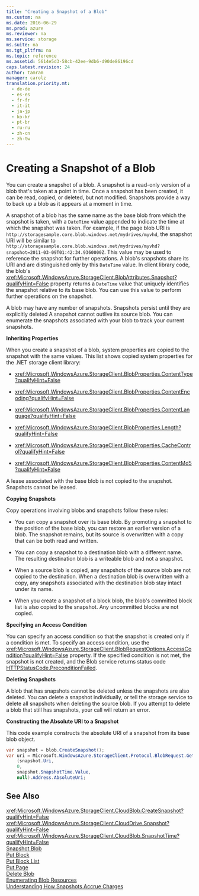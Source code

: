 ```yaml
---
title: "Creating a Snapshot of a Blob"
ms.custom: na
ms.date: 2016-06-29
ms.prod: azure
ms.reviewer: na
ms.service: storage
ms.suite: na
ms.tgt_pltfrm: na
ms.topic: reference
ms.assetid: 5614e5d3-58cb-42ee-9db6-d90de86196cd
caps.latest.revision: 24
author: tamram
manager: carolz
translation.priority.mt: 
  - de-de
  - es-es
  - fr-fr
  - it-it
  - ja-jp
  - ko-kr
  - pt-br
  - ru-ru
  - zh-cn
  - zh-tw
---
```

# Creating a Snapshot of a Blob
You can create a snapshot of a blob. A snapshot is a read-only version of a blob that's taken at a point in time. Once a snapshot has been created, it can be read, copied, or deleted, but not modified. Snapshots provide a way to back up a blob as it appears at a moment in time.  
  
 A snapshot of a blob has the same name as the base blob from which the snapshot is taken, with a `DateTime` value appended to indicate the time at which the snapshot was taken. For example, if the page blob URI is `http://storagesample.core.blob.windows.net/mydrives/myvhd`, the snapshot URI will be similar to `http://storagesample.core.blob.windows.net/mydrives/myvhd?snapshot=2011-03-09T01:42:34.9360000Z`. This value may be used to reference the snapshot for further operations. A blob's snapshots share its URI and are distinguished only by this `DateTime` value. In client library code, the blob's <xref:Microsoft.WindowsAzure.StorageClient.BlobAttributes.Snapshot?qualifyHint=False> property returns a `DateTime` value that uniquely identifies the snapshot relative to its base blob. You can use this value to perform further operations on the snapshot.  
  
 A blob may have any number of snapshots. Snapshots persist until they are explicitly deleted A snapshot cannot outlive its source blob. You can enumerate the snapshots associated with your blob to track your current snapshots.  
  
 **Inheriting Properties**  
  
 When you create a snapshot of a blob, system properties are copied to the snapshot with the same values. This list shows copied system properties for the .NET storage client library:  
  
-   <xref:Microsoft.WindowsAzure.StorageClient.BlobProperties.ContentType?qualifyHint=False>  
  
-   <xref:Microsoft.WindowsAzure.StorageClient.BlobProperties.ContentEncoding?qualifyHint=False>  
  
-   <xref:Microsoft.WindowsAzure.StorageClient.BlobProperties.ContentLanguage?qualifyHint=False>  
  
-   <xref:Microsoft.WindowsAzure.StorageClient.BlobProperties.Length?qualifyHint=False>  
  
-   <xref:Microsoft.WindowsAzure.StorageClient.BlobProperties.CacheControl?qualifyHint=False>  
  
-   <xref:Microsoft.WindowsAzure.StorageClient.BlobProperties.ContentMd5?qualifyHint=False>  
  
 A lease associated with the base blob is not copied to the snapshot. Snapshots cannot be leased.  
  
 **Copying Snapshots**  
  
 Copy operations involving blobs and snapshots follow these rules:  
  
-   You can copy a snapshot over its base blob. By promoting a snapshot to the position of the base blob, you can restore an earlier version of a blob. The snapshot remains, but its source is overwritten with a copy that can be both read and written.  
  
-   You can copy a snapshot to a destination blob with a different name. The resulting destination blob is a writeable blob and not a snapshot.  
  
-   When a source blob is copied, any snapshots of the source blob are not copied to the destination. When a destination blob is overwritten with a copy, any snapshots associated with the destination blob stay intact under its name.  
  
-   When you create a snapshot of a block blob, the blob's committed block list is also copied to the snapshot. Any uncommitted blocks are not copied.  
  
 **Specifying an Access Condition**  
  
 You can specify an access condition so that the snapshot is created only if a condition is met. To specify an access condition, use the <xref:Microsoft.WindowsAzure.StorageClient.BlobRequestOptions.AccessCondition?qualifyHint=False> property. If the specified condition is not met, the snapshot is not created, and the Blob service returns status code [HTTPStatusCode.PreconditionFailed](http://msdn.microsoft.com/library/system.net.httpstatuscode.aspx).  
  
 **Deleting Snapshots**  
  
 A blob that has snapshots cannot be deleted unless the snapshots are also deleted. You can delete a snapshot individually, or tell the storage service to delete all snapshots when deleting the source blob. If you attempt to delete a blob that still has snapshots, your call will return an error.  
  
 **Constructing the Absolute URI to a Snapshot**  
  
 This code example constructs the absolute URI of a snapshot from its base blob object.  
  
```c#  
var snapshot = blob.CreateSnapshot();  
var uri = Microsoft.WindowsAzure.StorageClient.Protocol.BlobRequest.Get  
    (snapshot.Uri,   
    0,   
    snapshot.SnapshotTime.Value,   
    null).Address.AbsoluteUri;  
```  
  
## See Also  
 <xref:Microsoft.WindowsAzure.StorageClient.CloudBlob.CreateSnapshot?qualifyHint=False>   
 <xref:Microsoft.WindowsAzure.StorageClient.CloudDrive.Snapshot?qualifyHint=False>   
 <xref:Microsoft.WindowsAzure.StorageClient.CloudBlob.SnapshotTime?qualifyHint=False>   
 [Snapshot Blob](../StorageServicesREST/Snapshot-Blob.md)   
 [Put Block](../StorageServicesREST/Put-Block.md)   
 [Put Block List](../StorageServicesREST/Put-Block-List.md)   
 [Put Page](../StorageServicesREST/Put-Page.md)   
 [Delete Blob](../StorageServicesREST/Delete-Blob.md)   
 [Enumerating Blob Resources](../StorageServicesREST/Enumerating-Blob-Resources.md)   
 [Understanding How Snapshots Accrue Charges](../StorageServicesREST/Understanding-How-Snapshots-Accrue-Charges.md)